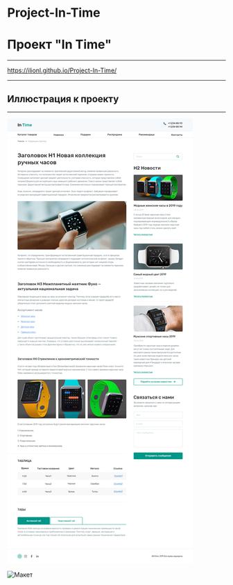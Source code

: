 # Project-In-Time
# Проект "In Time" 
***
https://ilionl.github.io/Project-In-Time/
***
## Иллюстрация к проекту
***

![Image alt](https://github.com/iLionL/Project-In-Time/raw/master/images/InTime_NEW.jpg)

![Макет](https://github.com/iLionL/Project-In-Time/raw/master/images/InTime_NEW.psd)
